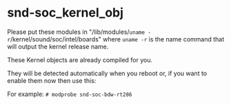 # snd-soc_kernel_obj
Please put these modules in "/lib/modules/`uname -r`/kernel/sound/soc/intel/boards"           where `uname -r` is the name command that will output the kernel release name.

These Kernel objects are already compiled for you.

They will be detected automatically when you reboot or, if you want to enable them now then use this:

For example: `# modprobe snd-soc-bdw-rt286`
